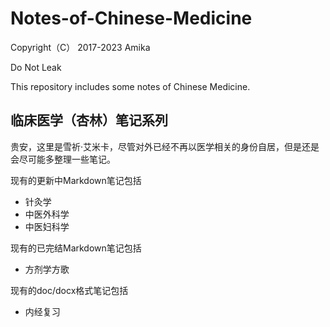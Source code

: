 # Notes-of-Chinese-Medicine

Copyright（C） 2017-2023 Amika

Do Not Leak

This repository includes some notes of Chinese Medicine.

## 临床医学（杏林）笔记系列

贵安，这里是雪祈·艾米卡，尽管对外已经不再以医学相关的身份自居，但是还是会尽可能多整理一些笔记。

现有的更新中Markdown笔记包括
- 针灸学
- 中医外科学
- 中医妇科学

现有的已完结Markdown笔记包括
- 方剂学方歌

现有的doc/docx格式笔记包括
- 内经复习

